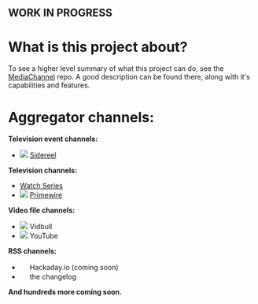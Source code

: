 ## WORK IN PROGRESS

# What is this project about?
To see a higher level summary of what this project can do, see the [MediaChannel](https://github.com/bugs181/MediaChannel) repo.
A good description can be found there, along with it's capabilities and features.


# Aggregator channels:

**Television event channels:**
 * ![](http://a.sidereel.com/assets/favicons/favicon-16x16-8aaa904ce92c91e87453136746bfeaa4.png) [Sidereel](http://www.sidereel.com)

**Television channels:**
 * [Watch Series](http://thewatchseries.to)
 * ![](http://www.primewire.ag/favicon.ico) [Primewire](http://www.primewire.ag)

**Video file channels:**
 * ![](http://www.vidbull.com/favicon.ico) Vidbull
 * ![](http://www.youtube.com/favicon.ico) YouTube

**RSS channels:**
 * <img src="http://www.hackaday.io/favicon.ico" width="16" /> Hackaday.io (coming soon)
 * <img src="https://changelog.com/wp-content/themes/thechangelog-theme/favicon.ico" width="16" /> the changelog

**And hundreds more coming soon.**

